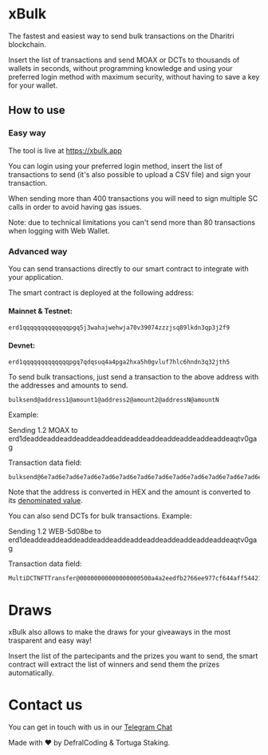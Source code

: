 # xBulk

The fastest and easiest way to send bulk transactions on the Dharitri blockchain.

Insert the list of transactions and send MOAX or DCTs to thousands of wallets in seconds, without programming knowledge and using your preferred login method with maximum security, without having to save a key for your wallet.

## How to use

### Easy way

The tool is live at https://xbulk.app

You can login using your preferred login method, insert the list of transactions to send (it's also possible to upload a CSV file) and sign your transaction.

When sending more than 400 transactions you will need to sign multiple SC calls in order to avoid having gas issues.

Note: due to technical limitations you can't send more than 80 transactions when logging with Web Wallet.

### Advanced way

You can send transactions directly to our smart contract to integrate with your application.

The smart contract is deployed at the following address:

#### Mainnet & Testnet:

```
erd1qqqqqqqqqqqqqpgq5j3wahajwehwja70v39074zzzjsq89lkdn3qp3j2f9
```

#### Devnet:

```
erd1qqqqqqqqqqqqqpgq7qdqsuq4a4pga2hxa5h0gvluf7hlc6hndn3q32jth5
```

To send bulk transactions, just send a transaction to the above address with the addresses and amounts to send.

```
bulksend@address1@amount1@address2@amount2@addressN@amountN
```

Example:

Sending 1.2 MOAX to erd1deaddeaddeaddeaddeaddeaddeaddeaddeaddeaddeaddeaddeaqtv0gag

Transaction data field:

```
bulksend@6e7ad6e7ad6e7ad6e7ad6e7ad6e7ad6e7ad6e7ad6e7ad6e7ad6e7ad6e7ad6e7a@10a741a462780000
```

Note that the address is converted in HEX and the amount is converted to its [denominated value](https://docs.dharitri.com/developers/signing-transactions/signing-transactions/).

You can also send DCTs for bulk transactions. Example:

Sending 1.2 WEB-5d08be to erd1deaddeaddeaddeaddeaddeaddeaddeaddeaddeaddeaddeaddeaqtv0gag

Transaction data field:

```
MultiDCTNFTTransfer@00000000000000000500a4a2eedfb2766ee977cf644aff544214a00397f66ce2@01@5745422d356430386265@@10a741a462780000@62756c6b73656e64@6e7ad6e7ad6e7ad6e7ad6e7ad6e7ad6e7ad6e7ad6e7ad6e7ad6e7ad6e7ad6e7a@10a741a462780000
```

# Draws

xBulk also allows to make the draws for your giveaways in the most trasparent and easy way!

Insert the list of the partecipants and the prizes you want to send, the smart contract will extract the list of winners and send them the prizes automatically.

# Contact us

You can get in touch with us in our [Telegram Chat](https://t.me/tortugastaking)

Made with ❤️ by DefralCoding & Tortuga Staking.
